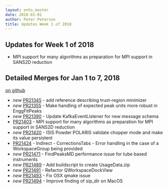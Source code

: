 ```yaml
---
layout: onto_master
date: 2018-01-01
author: Peter Peterson
title: Updates Week 1 of 2018
---
```

Updates for Week 1 of 2018
--------------------------
* MPI support for many algorithms as preparation for MPI support in SANS2D reduction

Detailed Merges for Jan 1 to 7, 2018
------------------------------------
[on github](https://github.com/mantidproject/mantid/pulls?q=is%3Apr+merged%3A2018-01-02..2018-01-07)

* *new* [PR21345](https://github.com/mantidproject/mantid/pull/21345) - add reference describing trust-region minimizer
* *new* [PR21355](https://github.com/mantidproject/mantid/pull/21355) - Make handling of expected peak units more robust in EnggFitPeaks
* *new* [PR21390](https://github.com/mantidproject/mantid/pull/21390) - Update KafkaEventListener for new message schema
* [PR21403](https://github.com/mantidproject/mantid/pull/21403) - MPI support for many algorithms as preparation for MPI support in SANS2D reduction
* *new* [PR21420](https://github.com/mantidproject/mantid/pull/21420) - ISIS Powder POLARIS validate chopper mode and make its value persistent
* [PR21424](https://github.com/mantidproject/mantid/pull/21424) - Indirect - CorrectionsTabs - Error handling in the case of a WorkspaceGroup being provided
* *new* [PR21471](https://github.com/mantidproject/mantid/pull/21471) - FindPeaksMD performance issue for tube based instruments
* *new* [PR21489](https://github.com/mantidproject/mantid/pull/21489) - Add buildscript to create UsageData.zip
* *new* [PR21491](https://github.com/mantidproject/mantid/pull/21491) - Refactor QWorkspaceDockView
* *new* [PR21493](https://github.com/mantidproject/mantid/pull/21493) - Fix OSX qmake issue
* *new* [PR21494](https://github.com/mantidproject/mantid/pull/21494) - Improve finding of sip_dir on MacOS
